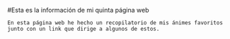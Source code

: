 #Esta es la información de mi quinta página web

    En esta página web he hecho un recopilatorio de mis ánimes favoritos
    junto con un link que dirige a algunos de estos.